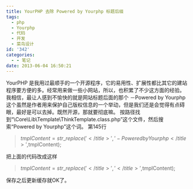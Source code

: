 ```yaml
---
title: YourPHP 去除 Powered by Yourphp 标题后缀
tags:
  - php
  - Yourphp
  - 代码
  - 开发
  - 菜鸟设计
id: '342'
categories:
  - - 笔记
date: 2013-06-04 16:50:21
---
```


YourPHP 是我用过最顺手的一个开源程序，它的易用性、扩展性都比其它的建站程序要方便的多。经常用来做一些小网站，所以，也积累了不少这方面的经验。 我相信，最让人感到不愉快的就是网站标题后面的那个 －Powered by Yourphp 这个虽然是作者用来保护自己版权信息的一个举动，但是我们还是会觉得有点碍眼，最好是可以去掉。既然开源，那就要彻底嘛。 按路径找到“\\Core\\Lib\\Template\\ThinkTemplate.class.php”这个文件，然后搜索“Powered by Yourphp”这个词。 第145行

> $tmplContent =  str\_replace('</title>',' - Powered by Yourphp</title>',$tmplContent);

把上面的代码改成这样

> $tmplContent =  str\_replace('</title>',' </title>',$tmplContent);

保存之后更新缓存就OK了。